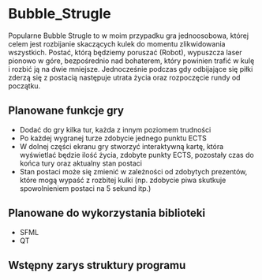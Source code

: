 # Bubble_Strugle

Popularne Bubble Strugle to w moim przypadku gra jednoosobowa, której celem jest rozbijanie skaczących kulek do momentu zlikwidowania wszystkich.  Postać, którą będziemy poruszać (Robot), wypuszcza laser pionowo w góre, bezpośrednio nad bohaterem, który powinien trafić w kulę i rozbić ją na dwie mniejsze. Jednocześnie podczas gdy odbijające się piłki zderzą się z postacią następuje utrata życia oraz rozpoczęcie rundy od początku.

## Planowane funkcje gry
* Dodać do gry kilka tur, każda z innym poziomem trudności
* Po każdej wygranej turze zdobycie jednego punktu ECTS
* W dolnej części ekranu gry stworzyć interaktywną kartę, która wyświetlać będzie ilość życia, zdobyte punkty ECTS, pozostały czas do końca tury oraz aktualny stan postaci
* Stan postaci może się zmienić w zależności od zdobytych prezentów, które mogą wypaść z rozbitej kulki (np. zdobycie piwa skutkuje spowolnieniem postaci na 5 sekund itp.)

## Planowane do wykorzystania biblioteki
* SFML
* QT

## Wstępny zarys struktury programu
